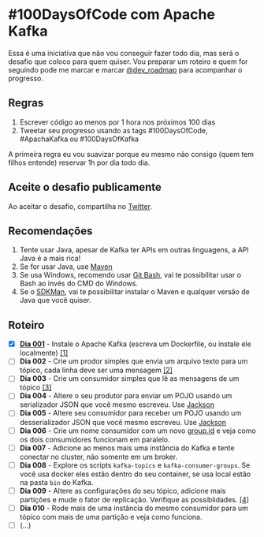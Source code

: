 # #100DaysOfCode com Apache Kafka

Essa é uma iniciativa que não vou conseguir fazer todo dia, mas será o desafio que coloco para quem quiser. Vou preparar um roteiro e quem for seguindo pode me marcar e marcar [@dev_roadmap](https://twitter.com/dev_roadmap/) para acompanhar o progresso. 

## Regras

1. Escrever código ao menos por 1 hora nos próximos 100 dias
2. Tweetar seu progresso usando as tags #100DaysOfCode, #ApachaKafka ou #100DaysOfKafka

A primeira regra eu vou suavizar porque eu mesmo não consigo (quem tem filhos entende) reservar 1h por dia todo dia.

## Aceite o desafio publicamente

Ao aceitar o desafio, compartilha no [Twitter](https://twitter.com/intent/tweet?text=Aceitei%20o%20desafio%20de%20participar%20do%20%23100DaysOfCode%20com%20%23ApacheKafka%20iniciando%20hoje%21%20Me%20segue%20a%C3%AD%20pra%20aprender...%20%20Oi%20%40vepo%20e%20%40dev_roadmap&url=https://github.com/vepo/kafka-100-days&hashtags=100DaysOfCode,ApacheKafka,100DaysOfKafka).

## Recomendações

1. Tente usar Java, apesar de Kafka ter APIs em outras linguagens, a API Java é a mais rica! 
2. Se for usar Java, use [Maven](https://maven.apache.org/guides/getting-started/maven-in-five-minutes.html)
3. Se usa Windows, recomendo usar [Git Bash](https://git-scm.com/downloads), vai te possibilitar usar o Bash ao invés do CMD do Windows.
4. Se o [SDKMan](https://sdkman.io/), vai te possibilitar instalar o Maven e qualquer versão de Java que você quiser. 

## Roteiro

- [X] [**Dia 001**](./dia-001/README.md) - Instale o Apache Kafka (escreva um Dockerfile, ou instale ele localmente) [[1]](https://vepo.github.io/posts/rodando-o-apache-kafka-localmente)
- [ ] **Dia 002** - Crie um prodor simples que envia um arquivo texto para um tópico, cada linha deve ser uma mensagem [[2]](https://vepo.github.io/posts/enviando-mensagens)
- [ ] **Dia 003** - Crie um consumidor simples que lê as mensagens de um tópico [[3]](https://vepo.github.io/posts/recebendo-mensagens)
- [ ] **Dia 004** - Altere o seu produtor para enviar um POJO usando um serializador JSON que você mesmo escreveu. Use [Jackson](https://www.devmedia.com.br/introducao-ao-jackson-objectmapper/43174)
- [ ] **Dia 005** - Altere seu consumidor para receber um POJO usando um desserializador JSON que você mesmo escreveu. Use [Jackson](https://www.devmedia.com.br/introducao-ao-jackson-objectmapper/43174)
- [ ] **Dia 006** - Crie um nome consumidor com um novo [group.id](https://kafka.apache.org/documentation/#consumerconfigs_group.id) e veja como os dois consumidores funcionam em paralelo.
- [ ] **Dia 007** - Adicione ao menos mais uma instância do Kafka e tente conectar no cluster, não somente em um broker. 
- [ ] **Dia 008** - Explore os scripts `kafka-topics` e `kafka-consumer-groups`. Se você usa docker eles estão dentro do seu container, se usa local estão na pasta `bin` do Kafka.
- [ ] **Dia 009** - Altere as configurações do seu tópico, adicione mais partições e mude o fator de replicação. Verifique as possiblidades. [[4]](https://vepo.github.io/posts/anatomia-de-um-topico)
- [ ] **Dia 010** - Rode mais de uma instância do mesmo consumidor para um tópico com mais de uma partição e veja como funciona.
- [ ] (...)
